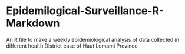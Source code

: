 # Epidemilogical-Surveillance-R-Markdown
An R file to make a weekly epidemiological analysis of data collected in different health District case of Haut Lomami Province
